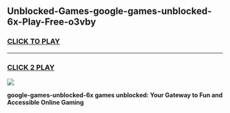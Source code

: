
## Unblocked-Games-google-games-unblocked-6x-Play-Free-o3vby
<h3>
<a href="https://premium76.site?title=google-games-unblocked-6x&ref=10A">CLICK TO PLAY</a></h3>
<hr>

<h3>
<a href="https://premium76.site?title=google-games-unblocked-6x&ref=10A">CLICK 2 PLAY</a>
  
</h3>

<a href="https://premium76.site?title=google-games-unblocked-6x&ref=10A"><img src="https://clearcache.store/games.png"></a>


**google-games-unblocked-6x games unblocked: Your Gateway to Fun and Accessible Online Gaming**
